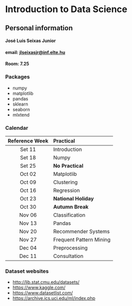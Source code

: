 # Introduction to Data Science

## Personal information

#### José Luis Seixas Junior
#### email: jlseixasjr@inf.elte.hu
#### Room: 7.25

### Packages 
* numpy
* matplotlib
* pandas 
* sklearn
* seaborn
* mlxtend

### Calendar

| Reference Week | Practical |
| :-: | :- | 
| Set 11  | Introduction |
| Set 18 | Numpy |
| Set 25 | **No Practical** |
| Oct 02 | Matplotlib |
| Oct 09 | Clustering |
| Oct 16 | Regression |
| Oct 23 | **National Holiday** |
| Oct 30 | **Autumn Break** |
| Nov 06 | Classification |
| Nov 13 | Pandas |
| Nov 20 | Recommender Systems |
| Nov 27 | Frequent Pattern Mining |
| Dec 04 | Preprocessing |
| Dec 11 | Consultation |

### Dataset websites
* http://lib.stat.cmu.edu/datasets/
* https://www.kaggle.com/
* https://www.datasetlist.com/
* https://archive.ics.uci.edu/ml/index.php
